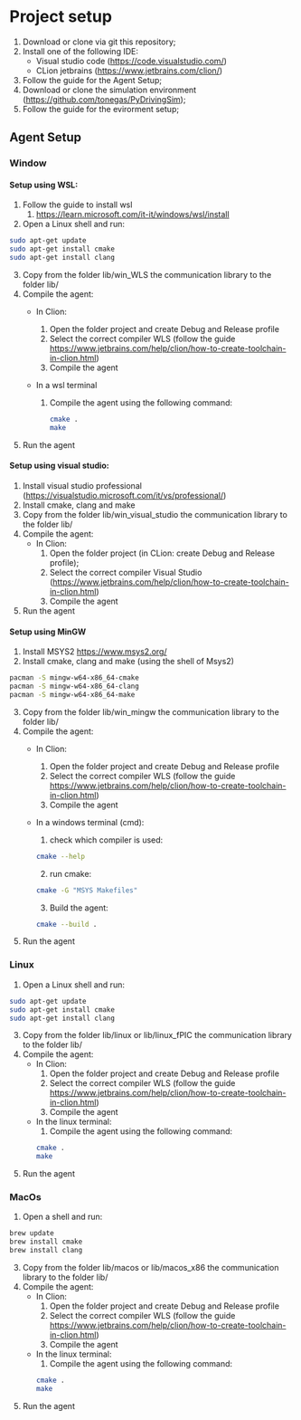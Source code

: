 # Project setup
1. Download or clone via git this repository;
2. Install one of the following IDE:
   - Visual studio code (https://code.visualstudio.com/)
   - CLion jetbrains (https://www.jetbrains.com/clion/)
3. Follow the guide for the Agent Setup;
4. Download or clone the simulation environment (https://github.com/tonegas/PyDrivingSim);
5. Follow the guide for the evirorment setup;

## Agent Setup
### Window
#### Setup using WSL:
1. Follow the guide to install wsl
   1. https://learn.microsoft.com/it-it/windows/wsl/install
2. Open a Linux shell and run:
```bash
sudo apt-get update
sudo apt-get install cmake
sudo apt-get install clang
```
3. Copy from the folder lib/win_WLS the communication library to the folder lib/
4. Compile the agent:
   - In Clion:
      1. Open the folder project and create Debug and Release profile
      2. Select the correct compiler WLS (follow the guide https://www.jetbrains.com/help/clion/how-to-create-toolchain-in-clion.html)
      3. Compile the agent
   
   - In a wsl terminal
      1. Compile the agent using the following command:
         ```bash
         cmake .
         make
         ```
5. Run the agent

#### Setup using visual studio:
1. Install visual studio professional (https://visualstudio.microsoft.com/it/vs/professional/)
2. Install cmake, clang and make 
3. Copy from the folder lib/win_visual_studio the communication library to the folder lib/
4. Compile the agent:
   - In Clion:
     1. Open the folder project (in CLion: create Debug and Release profile);
     2. Select the correct compiler Visual Studio (https://www.jetbrains.com/help/clion/how-to-create-toolchain-in-clion.html)
     3. Compile the agent
5. Run the agent

#### Setup using MinGW
1. Install MSYS2 https://www.msys2.org/
2. Install cmake, clang and make (using the shell of Msys2)
```bash
pacman -S mingw-w64-x86_64-cmake 
pacman -S mingw-w64-x86_64-clang 
pacman -S mingw-w64-x86_64-make
```
3. Copy from the folder lib/win_mingw the communication library to the folder lib/
4. Compile the agent:
   - In Clion:
      1. Open the folder project and create Debug and Release profile
      2. Select the correct compiler WLS (follow the guide https://www.jetbrains.com/help/clion/how-to-create-toolchain-in-clion.html)
      3. Compile the agent

   - In a windows terminal (cmd):
     1. check which compiler is used:
     ```bash
     cmake --help
     ```
     2. run cmake:
     ```bash
     cmake -G "MSYS Makefiles"
     ```
     3. Build the agent:
     ```bash
     cmake --build .
     ```
5. Run the agent

### Linux
1. Open a Linux shell and run:
```bash
sudo apt-get update
sudo apt-get install cmake
sudo apt-get install clang
```
3. Copy from the folder lib/linux or lib/linux_fPIC the communication library to the folder lib/
4. Compile the agent:
   - In Clion:
      1. Open the folder project and create Debug and Release profile
      2. Select the correct compiler WLS (follow the guide https://www.jetbrains.com/help/clion/how-to-create-toolchain-in-clion.html)
      3. Compile the agent
   - In the linux terminal:
      1. Compile the agent using the following command:
      ```bash
      cmake .
      make
      ```
5. Run the agent

### MacOs
1. Open a shell and run:
```bash
brew update
brew install cmake
brew install clang
```
3. Copy from the folder lib/macos or lib/macos_x86 the communication library to the folder lib/
4. Compile the agent:
   - In Clion:
      1. Open the folder project and create Debug and Release profile
      2. Select the correct compiler WLS (follow the guide https://www.jetbrains.com/help/clion/how-to-create-toolchain-in-clion.html)
      3. Compile the agent
   - In the linux terminal:
      1. Compile the agent using the following command:
      ```bash
      cmake .
      make
      ```
5. Run the agent